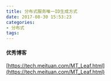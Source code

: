 ```yaml
---
title: 分布式服务唯一ID生成方式
date: 2017-08-30 15:53:23
categories:
- 分布式
tags:
---
```



#### 优秀博客
[https://tech.meituan.com/MT_Leaf.html](https://tech.meituan.com/MT_Leaf.html)